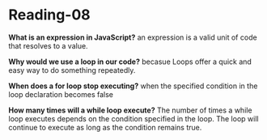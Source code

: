 # Reading-08

**What is an expression in JavaScript?**
an expression is a valid unit of code that resolves to a value.

**Why would we use a loop in our code?**
becasue Loops offer a quick and easy way to do something repeatedly.

**When does a for loop stop executing?**
when the specified condition in the loop declaration becomes false

**How many times will a while loop execute?**
The number of times a while loop executes depends on the condition specified in the loop. The loop will continue to execute as long as the condition remains true.
